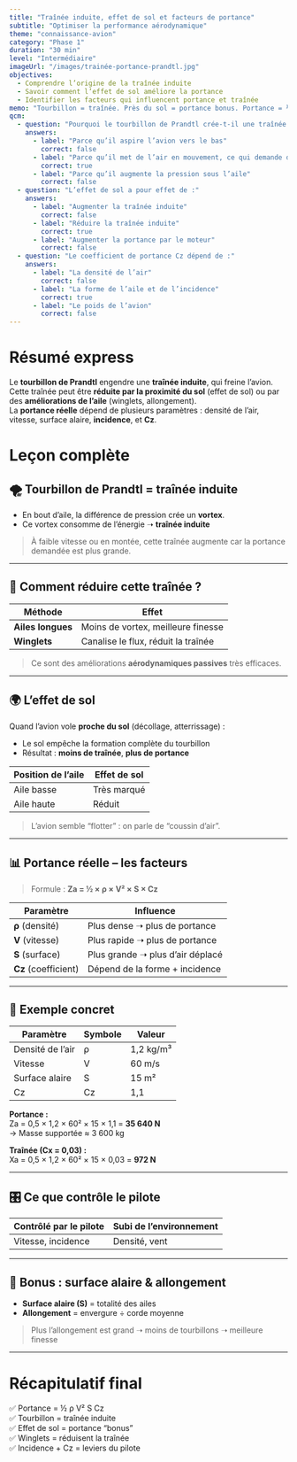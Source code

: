 ```yaml
---
title: "Traînée induite, effet de sol et facteurs de portance"
subtitle: "Optimiser la performance aérodynamique"
theme: "connaissance-avion"
category: "Phase 1"
duration: "30 min"
level: "Intermédiaire"
imageUrl: "/images/trainée-portance-prandtl.jpg"
objectives:
  - Comprendre l’origine de la traînée induite
  - Savoir comment l’effet de sol améliore la portance
  - Identifier les facteurs qui influencent portance et traînée
memo: "Tourbillon = traînée. Près du sol = portance bonus. Portance = ½ ρV²SCz"
qcm:
  - question: "Pourquoi le tourbillon de Prandtl crée-t-il une traînée ?"
    answers:
      - label: "Parce qu’il aspire l’avion vers le bas"
        correct: false
      - label: "Parce qu’il met de l’air en mouvement, ce qui demande de l’énergie"
        correct: true
      - label: "Parce qu’il augmente la pression sous l’aile"
        correct: false
  - question: "L’effet de sol a pour effet de :"
    answers:
      - label: "Augmenter la traînée induite"
        correct: false
      - label: "Réduire la traînée induite"
        correct: true
      - label: "Augmenter la portance par le moteur"
        correct: false
  - question: "Le coefficient de portance Cz dépend de :"
    answers:
      - label: "La densité de l’air"
        correct: false
      - label: "La forme de l’aile et de l’incidence"
        correct: true
      - label: "Le poids de l’avion"
        correct: false
---
```


# Résumé express

Le **tourbillon de Prandtl** engendre une **traînée induite**, qui freine l’avion.  
Cette traînée peut être **réduite par la proximité du sol** (effet de sol) ou par des **améliorations de l’aile** (winglets, allongement).  
La **portance réelle** dépend de plusieurs paramètres : densité de l’air, vitesse, surface alaire, **incidence**, et **Cz**.

# Leçon complète

## 🌪️ Tourbillon de Prandtl = traînée induite

- En bout d’aile, la différence de pression crée un **vortex**.
- Ce vortex consomme de l’énergie ➝ **traînée induite**

> À faible vitesse ou en montée, cette traînée augmente car la portance demandée est plus grande.

---

## 🚧 Comment réduire cette traînée ?

| Méthode           | Effet                               |
| ----------------- | ----------------------------------- |
| **Ailes longues** | Moins de vortex, meilleure finesse  |
| **Winglets**      | Canalise le flux, réduit la traînée |

> Ce sont des améliorations **aérodynamiques passives** très efficaces.

---

## 🌍 L’effet de sol

Quand l’avion vole **proche du sol** (décollage, atterrissage) :

- Le sol empêche la formation complète du tourbillon
- Résultat : **moins de traînée**, **plus de portance**

| Position de l’aile | Effet de sol |
| ------------------ | ------------ |
| Aile basse         | Très marqué  |
| Aile haute         | Réduit       |

> L’avion semble “flotter” : on parle de “coussin d’air”.

---

## 📊 Portance réelle – les facteurs

> Formule : **Za = ½ × ρ × V² × S × Cz**

| Paramètre            | Influence                        |
| -------------------- | -------------------------------- |
| **ρ** (densité)      | Plus dense ➝ plus de portance    |
| **V** (vitesse)      | Plus rapide ➝ plus de portance   |
| **S** (surface)      | Plus grande ➝ plus d’air déplacé |
| **Cz** (coefficient) | Dépend de la forme + incidence   |

---

## 🧪 Exemple concret

| Paramètre        | Symbole | Valeur    |
| ---------------- | ------- | --------- |
| Densité de l’air | ρ       | 1,2 kg/m³ |
| Vitesse          | V       | 60 m/s    |
| Surface alaire   | S       | 15 m²     |
| Cz               | Cz      | 1,1       |

**Portance :**  
Za = 0,5 × 1,2 × 60² × 15 × 1,1 = **35 640 N**  
→ Masse supportée ≈ 3 600 kg

**Traînée (Cx = 0,03) :**  
Xa = 0,5 × 1,2 × 60² × 15 × 0,03 = **972 N**

---

## 🎛️ Ce que contrôle le pilote

| Contrôlé par le pilote | Subi de l’environnement |
| ---------------------- | ----------------------- |
| Vitesse, incidence     | Densité, vent           |

---

## 🧩 Bonus : surface alaire & allongement

- **Surface alaire (S)** = totalité des ailes
- **Allongement** = envergure ÷ corde moyenne

> Plus l’allongement est grand ➝ moins de tourbillons ➝ meilleure finesse

---

# Récapitulatif final

✅ Portance = ½ ρ V² S Cz  
✅ Tourbillon = traînée induite  
✅ Effet de sol = portance “bonus”  
✅ Winglets = réduisent la traînée  
✅ Incidence + Cz = leviers du pilote
